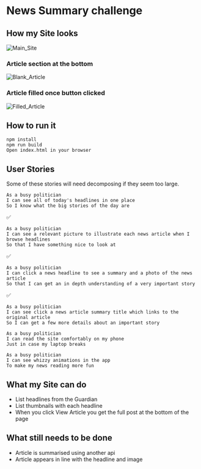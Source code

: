 # News Summary challenge

## How my Site looks

![Main_Site](https://i.imgur.com/kP8Z4iX.jpg)

### Article section at the bottom

![Blank_Article](https://i.imgur.com/2pUW3wh.jpg)

### Article filled once button clicked

![Filled_Article](https://i.imgur.com/jWvMgpI.jpg)


## How to run it

```
npm install
npm run build
Open index.html in your browser
```

## User Stories

Some of these stories will need decomposing if they seem too large.

```
As a busy politician
I can see all of today's headlines in one place
So I know what the big stories of the day are
```
:white_check_mark:
```
As a busy politician
I can see a relevant picture to illustrate each news article when I browse headlines
So that I have something nice to look at
```
:white_check_mark:
```
As a busy politician
I can click a news headline to see a summary and a photo of the news article
So that I can get an in depth understanding of a very important story
```
:white_check_mark:
```
As a busy politician
I can see click a news article summary title which links to the original article
So I can get a few more details about an important story
```

```
As a busy politician
I can read the site comfortably on my phone
Just in case my laptop breaks
```

```
As a busy politician
I can see whizzy animations in the app
To make my news reading more fun
```

## What my Site can do

- List headlines from the Guardian
- List thumbnails with each headline
- When you click View Article you get the full post at the bottom of the page

## What still needs to be done

- Article is summarised using another api
- Article appears in line with the headline and image


